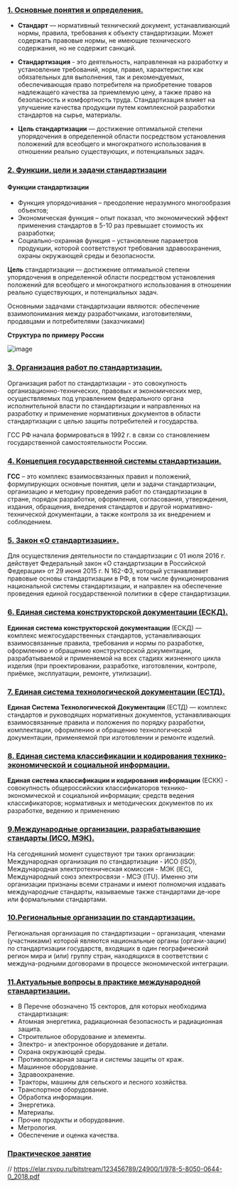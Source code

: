 ### [1. Основные понятия и определения.](https://github.com/YmkaBoom/model#1-основные-понятия-и-определения)

- **Стандарт** — нормативный технический документ, устанавливающий нормы, правила, требования к объекту стандартизации. Может содержать правовые нормы, не имеющие технического содержания, но не содержит санкций.

- **Стандартизация** - это деятельность, направленная на разработку и установление требований, норм, правил, характеристик как обязательных для выполнения, так и рекомендуемых, обеспечивающая право потребителя на приобретение товаров надлежащего качества за приемлемую цену, а также право на безопасность и комфортность труда. Стандартизация влияет на улучшение качества продукции путем комплексной разработки стандартов на сырье, материалы.

- **Цель стандартизации** — достижение оптимальной степени упорядочения в определенной области посредством установления положений для всеобщего и многократного использования в отношении реально существующих, и потенциальных задач.


### [2. Функции, цели и задачи стандартизации](https://github.com/YmkaBoom/model#2-функции-цели-структура-и-задачи-стандартизации)

#### Функции стандартизации

- Функция упорядочивания – преодоление неразумного многообразия объектов;
- Экономическая функция – опыт показал, что экономический эффект применения стандартов в 5-10 раз превышает стоимость их разработки;
- Социально-охранная функция – установление параметров продукции, которой соответствуют требования здравоохранения, охраны окружающей среды и безопасности.

**Цель** стандартизации — достижение оптимальной степени упорядочения в определенной области посредством установления положений для всеобщего и многократного использования в отношении реально существующих, и потенциальных задач.

Основными задачами стандартизации являются: обеспечение взаимопонимания между разработчиками, изготовителями, продавцами и потребителями (заказчиками)

**Структура по примеру России** 

![image](https://user-images.githubusercontent.com/94033956/214838395-718335a2-2419-47ea-b95d-fc184703286f.png) 


### [3. Организация работ по стандартизации.](https://github.com/YmkaBoom/model#3-организация-работ-по-стандартизации)

Организация работ по стандартизации - это совокупность организационно-технических, правовых и экономических мер, осуществляемых под управлением федерального органа исполнительной власти по стандартизации и направленных на разработку и применение нормативных документов в области стандартизации с целью защиты потребителей и государства.

ГСС РФ начала формироваться в 1992 г. в связи со становлением государственной самостоятельности России.


### [4. Концепция государственной системы стандартизации.](https://github.com/YmkaBoom/model#4-концепция-государственной-системы-стандартизации)

**ГСС** – это комплекс взаимосвязанных правил и положений, формулирующих основные понятия, цели и задачи стандартизации, организацию и методику проведения работ по стандартизации в стране, порядок разработки, оформления, согласования, утверждения, издания, обращения, внедрения стандартов и другой нормативно-технической документации, а также контроля за их внедрением и соблюдением.


### [5. Закон «О стандартизации».](https://github.com/YmkaBoom/model#5-закон-о-стандартизации)

Для осуществления деятельности по стандартизации с 01 июля 2016 г. действует Федеральный закон «О стандартизации в Российской Федерации» от
29 июня 2015 г. N 162-ФЗ, который устанавливает правовые основы стандартизации в РФ, в том числе функционирования национальной системы стандартизации, и направлен на обеспечение проведения единой государственной политики в сфере стандартизации.


### [6. Единая система конструкторской документации (ЕСКД).](https://github.com/YmkaBoom/model#6-единая-система-конструкторской-документации-ескд)

**Едииная система конструкторской документаации** (ЕСКД) — комплекс межгосударственных стандартов, устанавливающих взаимосвязанные правила, требования и нормы по разработке, оформлению и обращению конструкторской документации, разрабатываемой и применяемой на всех стадиях жизненного цикла изделия (при проектировании, разработке, изготовлении, контроле, приёмке, эксплуатации, ремонте, утилизации).


### [7. Единая система технологической документации (ЕСТД).](https://github.com/YmkaBoom/model#7-единая-система-технологической-документации-естд)
**Единая Система Технологической Документации** (ЕСТД) — комплекс стандартов и руководящих нормативных документов, устанавливающих взаимосвязанные правила и положения по порядку разработки, комплектации, оформлению и обращению технологической документации, применяемой при изготовлении и ремонте изделий.


### [8. Единая система классификации и кодирования технико-экономической и социальной информации.](https://github.com/YmkaBoom/model#8-единая-система-классификации-и-кодирования-технико-экономической-и-социальной-информации)

**Единая система классификации и кодирования информации** (ЕСКК) - совокупность общероссийских классификаторов технико-экономической и социальной информации; средств ведения классификаторов; нормативных и методических документов по их разработке, ведению и применению


### [9.Международные организации, разрабатывающие стандарты (ИСО, МЭК).](https://github.com/YmkaBoom/model#9международные-организации-разрабатывающие-стандарты-исо-мэк)

На сегодняшний момент существуют три таких организации: Международная организация по стандартизации - ИСО (ISO), Международная электротехническая комиссия - МЭК (IEC), Международный союз электросвязи - МСЭ (ITU). Именно эти организации признаны всеми странами и имеют полномочия издавать международные стандарты, называемые также стандартами де-юре или формальными стандартами.

### [10.Региональные организации по стандартизации. ](https://github.com/YmkaBoom/model#10региональные-организации-по-стандартизации-)

Региональная организация по стандартизации – организация, членами (участниками) которой являются национальные органы (органи-зации) по стандартизации государств, входящих в один географический регион мира и (или) группу стран, находящихся в соответствии с междуна-родными договорами в процессе экономической интеграции.

### [11.Актуальные вопросы в практике международной стандартизации.](https://github.com/YmkaBoom/model#11актуальные-вопросы-в-практике-международной-стандартизации)

- В Перечне обозначено 15 секторов, для которых необходима стандартизация:
- Атомная энергетика, радиационная безопасность и радиационная защита.
- Строительное оборудование и элементы.
- Электро- и электронное оборудование и детали.
- Охрана окружающей среды.
- Противопожарная защита и системы защиты от краж.
- Машинное оборудование.
- Здравоохранение.
- Тракторы, машины для сельского и лесного хозяйства.
- Транспортное оборудование.
- Обработка информации.
- Энергетика.
- Материалы.
- Прочие продукты и оборудование.
- Метрология.
- Обеспечение и оценка качества.


### [Практическое занятие](https://github.com/YmkaBoom/model/blob/main/README.md#практическое-занятие)

// https://elar.rsvpu.ru/bitstream/123456789/24900/1/978-5-8050-0644-0_2018.pdf
